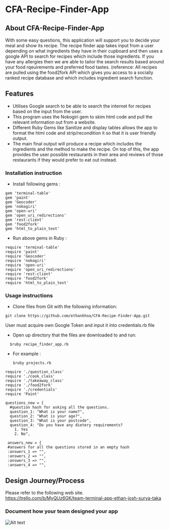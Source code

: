 # CFA-Recipe-Finder-App

## About CFA-Recipe-Finder-App  
  With some easy questions, this application will support you to decide your meal and show its recipe. 
  The recipe finder app takes input from a user depending on what ingredients they have in their cupboard and then uses a     google API to search for recipes which include those ingredients.
  If you have any allergies then we are able to tailor the search results based around your food rqeuirements and preferred     food tastes.
  (reference: All recipes are pulled using the food2fork API which gives you access to a socially ranked recipe database and which includes ingredient search function.

## Features
  *	Utilises Google search to be able to search the internet for recipes based on the input from the user.
  *	This program uses the Nokogiri gem to skim html code and pull the relevant information out from a website.
  *	Different Ruby Gems like Sanitize and display tables allows the app to format the html code and strip/recondition it so that it is user friendly output.
  *	The main final output will produce a recipe which includes the ingredients and the method to make the recipe. On top of this, the app provides the user possible restaurants in their area and reviews of those restaurants if they would prefer to eat out instead.


### Installation instruction
* Install following gems :    
```
gem 'terminal-table'  
gem 'paint'  
gem 'Geocoder'  
gem 'nokogiri'  
gem 'open-uri'  
gem 'open_uri_redirections'  
gem 'rest-client'  
gem 'food2fork'  
gem 'html_to_plain_text'  
 ```  
* Run above gems in Ruby :  
```
require 'terminal-table'  
require 'paint'  
require 'Geocoder'  
require 'nokogiri'  
require 'open-uri'  
require 'open_uri_redirections'  
require 'rest-client'  
require 'food2fork'  
require 'html_to_plain_text'  
```  

### Usage instructions

* Clone files from Git with the following information:   
  
 `git clone https://github.com/ethankhoa/CFA-Recipe-Finder-App.git`
  
  
  User must acquire own Google Token and input it into credentials.rb file
  
  

* Open up directory that the files are downloaded to and run:

`   $ruby recipe_finder_app.rb  `

  
 * For example :  
 
   `$ruby projects.rb`
```
require './question_class'  
require './cook_class'  
require './takeaway_class'  
require './food2fork'  
require './credentials'  
require 'Paint'  
  
questions_new = {  
  #question hash for asking all the questions.  
  question_1: "What is your name?",  
  question_2: "What is your age?",  
  question_3: "What is your postcode",  
  question_4: "Do you have any dietery requirements?  
    1. Yes  
    2. No",  
 ```  
 ```
  answers_new = {  
  #answers for all the questions stored in an empty hash  
  :answers_1 => "",  
  :answers_2 => "",  
  :answers_3 => "",  
  :answers_4 => "",      
```



## Design Journey/Process  
  Please refer to the following web site.  
https://trello.com/b/MyQUz6GK/team-terminal-app-ethan-josh-surya-taka

### Document how your team designed your app  
  

![Alt text](CFA-Recipe-Finder-App/recipe_whiteboard.jpg?raw=true "Our whiteboard session")

  
  
